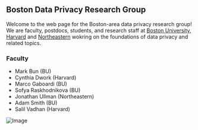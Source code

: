 ## Boston Data  Privacy Research Group


Welcome to the web page for the Boston-area data privacy research group! We are faculty, postdocs, students, and research staff at [Boston University](http://bu.edu), [Harvard](http://harvar.edu) and [Northeastern](http://neu.edu) wokring on the foundations of data privacy and related topics. 

### Faculty 

- Mark Bun (BU)
- Cynthia Dwork (Harvard)
- Marco Gaboardi (BU)
- Sofya Raskhodnikova (BU)
- Jonathan Ullman (Northeastern)
- Adam Smith (BU)
- Salil Vadhan (Harvard)

![Image](src)

